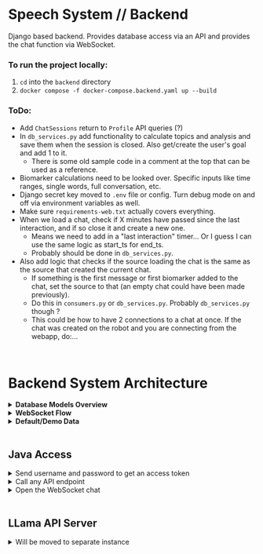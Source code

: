 # Speech System // Backend
Django based backend. Provides database access via an API and provides the chat function via WebSocket.

### To run the project locally:
1. `cd` into the `backend` directory
2. `docker compose -f docker-compose.backend.yaml up --build`



### ToDo:
* Add ```ChatSessions``` return to ```Profile``` API queries (?)
* In ```db_services.py``` add functionality to calculate topics and analysis and save them when the session is closed. Also get/create the user's goal and add 1 to it.
    - There is some old sample code in a comment at the top that can be used as a reference.
* Biomarker calculations need to be looked over. Specific inputs like time ranges, single words, full conversation, etc.
* Django secret key moved to ```.env``` file or config. Turn debug mode on and off via environment variables as well.
* Make sure ```requirements-web.txt``` actually covers everything.
* When we load a chat, check if X minutes have passed since the last interaction, and if so close it and create a new one.
    - Means we need to add in a "last interaction" timer... Or I guess I can use the same logic as start_ts for end_ts.
    - Probably should be done in ```db_services.py```.
* Also add logic that checks if the source loading the chat is the same as the source that created the current chat.
    - If something is the first message or first biomarker added to the chat, set the source to that (an empty chat could have been made previously).
    - Do this in ```consumers.py``` or ```db_services.py```. Probably ```db_services.py``` though ?
    - This could be how to have 2 connections to a chat at once. If the chat was created on the robot and you are connecting from the webapp, do:...

<br>










# Backend System Architecture

<details closed> <summary> <b>Database Models Overview</b> </summary>

| Model                  | Purpose                                  | Key fields / constraints                              |
| ---------------------- | ---------------------------------------- | ----------------------------------------------------- |
| **User (`auth_user`)** | Login credentials                        | Django default class                                  |
| **Profile**            | One patient linked 1-to-1 to a caregiver | `Unique(plwd)` & `Unique(caregiver)`                  |
| **ChatSession**        | One conversation (active or archived)    | `is_active`, `source`, `Unique(user, is_active=True)` |
| **ChatMessage**        | Single utterance                         | FK(`ChatSession`), `role = user/assistant`            |
| **ChatBiomarkerScore** | Biomarkers calculated during chats       |  FK(`ChatSession`), `score_type`, `score`, `ts`       |
| **Goal**               | Track number of user conversations       | `Unique(user)`                                        |
| **UserSettings**       | View / scheduling toggles                | `Unique(user)`                                        |
| **Reminder**           | Calendar entry                           | FK(`Profile`), `daysOfWeek` Array                     |
<hr>
</details>

<details closed> <summary> <b>WebSocket Flow</b> </summary>

1. **Client connects:** 
    * ```wss://<host>/ws/chat/?token=<JWT_ACCESS>&source=robot```
    * `QueryAuthMiddleware`
        - Extracts `token`, verifies it, and sets `scope["user"]`
        - Passes `source` string into `scope`
            * ```webapp``` | ```mobile``` | ```qtrobot``` | ```buddyrobot```

2. **`ChatConsumer.connect()`**
    * Calls `ChatService.get_or_create_active_session(user, source)`, which fetches or creates `ChatSession(is_active=True)`
    * Builds `context_buffer` from the last 10 messages between the user and LLM

3. **Receive JSON messages during chat:**
    - `"overlapped_speech"` => Simple notification that there was overlapped speech between the user and system
        * ***ToDo: Send the timestamp this occured instead. Also add it as a property of ChatSessions. Makes "interruptions over the last X seconds" simple.***
    - `"audio_data"` => Expects 5 second audio chunks to be used for calculating openSMILE features
        * ***ToDo: Create a second audio data endpoint that receives chunks of ~100ms. This would be used for backend ASR.***
    - `"transcription"` => Assumes this to be the users utterance (ASR was done on the frontend), and replies with the LLM
        * ***ToDo: Send utterance start/end timestamps along with the text.*** 
    - `"end_chat"` => Set the current ```ChatSession``` as inactive, and creates a new one
        * ***ToDo: Update ```Goal``` with +1 completed chats and add topics/sentiment data to the ```ChatSession``` object now that it is completed.*** 
        * ***ToDo: Actually, should just change the ```current``` property of ```Goal``` to a method. Query the associated user, check how many non-```is_active``` chats the have that come after the goals ```startDay``` field.***
<hr>
</details>

<details closed> <summary> <b>Default/Demo Data</b> </summary>

| User      | Username          | Password  |
| --------- | ----------------- | --------- |
| User      | `demo_patient`    | `dpu1`    |
| Caregiver | `demo_caregiver`  | `dpu1`    |
<hr>
</details>
<br>









## Java Access

<details closed> <summary> Send username and password to get an access token </summary>

```java
// Build JSON payload
String body = """{"username": "robot_user01", "password": "password"}""";

// POST to /api/token/
HttpClient  client   = HttpClient.newHttpClient();
HttpRequest loginReq = HttpRequest.newBuilder()
        .uri(URI.create("https://cognibot.org/api/token/"))
        .header("Content-Type", "application/json")
        .POST(HttpRequest.BodyPublishers.ofString(body))
        .build();

HttpResponse<String> loginRes = client.send(loginReq, HttpResponse.BodyHandlers.ofString());

// Parse {"access":"...", "refresh":"..."}
String accessToken  = Json.parse(loginRes.body()).at("/access" ).asText();
String refreshToken = Json.parse(loginRes.body()).at("/refresh").asText();
```
</details>

<details closed> <summary> Call any API endpoint </summary>

```java
HttpRequest profileReq = HttpRequest.newBuilder()
        .uri(URI.create("https://cognibot.org/api/profile/"))
        .header("Authorization", "Bearer " + accessToken)
        .GET()
        .build();

HttpResponse<String> profileRes = client.send(profileReq, HttpResponse.BodyHandlers.ofString());
```
</details>

<details closed> <summary>  Open the WebSocket chat </summary>

```java
String wsURL = "wss://cognibot.org/ws/chat/"
             + "?token=" + accessToken        // authorization
             + "&source=buddyrobot";          // device (webapp, buddyrobot)

WebSocket webSocket = client.newWebSocketBuilder()
        .buildAsync(URI.create(wsURL), new ChatListener())
        .join();
```
</details>
<br>










## LLama API Server

<details closed> <summary> Will be moved to separate instance </summary>

Default ```User``` model contains an ```is_staff``` field. Database should be initialized with some starter data for testing, but also with some admin profiles. Admin profiles will havve ```is_staff``` and should be able to access a page that gets the status of the Google cloud compute instance hosting the LLM. If offline, a button will be available to send a command to restart the server automatically.

</details>

